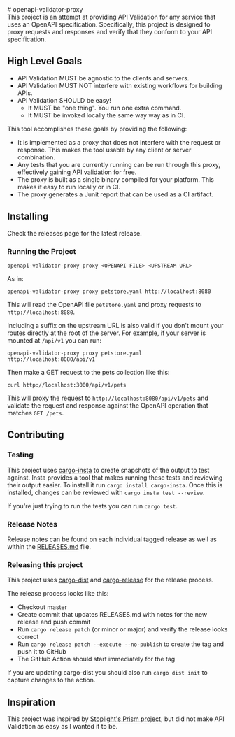 <div class="oranda-hide">
# openapi-validator-proxy
</div

This project is an attempt at providing API Validation for any service that
uses an OpenAPI specification. Specifically, this project is designed to proxy
requests and responses and verify that they conform to your API specification.

## High Level Goals
- API Validation MUST be agnostic to the clients and servers.
- API Validation MUST NOT interfere with existing workflows for building APIs.
- API Validation SHOULD be easy!
	- It MUST be "one thing". You run one extra command.
    - It MUST be invoked locally the same way way as in CI.

This tool accomplishes these goals by providing the following:
- It is implemented as a proxy that does not interfere with the request or response. This makes the tool usable by any client or server combination.
- Any tests that you are currently running can be run through this proxy, effectively gaining API validation for free.
- The proxy is built as a single binary compiled for your platform. This makes it easy to run locally or in CI.
- The proxy generates a Junit report that can be used as a CI artifact.

## Installing

Check the releases page for the latest release.

### Running the Project
```
openapi-validator-proxy proxy <OPENAPI FILE> <UPSTREAM URL>

```

As in:
```
openapi-validator-proxy proxy petstore.yaml http://localhost:8080
```

This will read the OpenAPI file `petstore.yaml` and proxy requests to `http://localhost:8080`.

Including a suffix on the upstream URL is also valid if you don't mount your routes directly at the root of the server. For example, if your server is mounted at `/api/v1` you can run:
```
openapi-validator-proxy proxy petstore.yaml http://localhost:8080/api/v1
```

Then make a GET request to the pets collection like this:
```
curl http://localhost:3000/api/v1/pets
```
This will proxy the request to `http://localhost:8080/api/v1/pets` and validate the request and response against the OpenAPI operation that matches `GET /pets`.


## Contributing

### Testing

This project uses [cargo-insta](https://crates.io/crates/cargo-insta) to create snapshots of the output to test against. Insta provides a tool that makes running these tests and reviewing their output easier. To install it run `cargo install cargo-insta`. Once this is installed, changes can be reviewed with `cargo insta test --review`.

If you're just trying to run the tests you can run `cargo test`.

### Release Notes
Release notes can be found on each individual tagged release as well as within the [RELEASES.md](RELEASES.md) file.

### Releasing this project

This project uses [cargo-dist](https://opensource.axo.dev/cargo-dist/) and [cargo-release](https://github.com/crate-ci/cargo-release) for the release process.

The release process looks like this:
- Checkout master
- Create commit that updates RELEASES.md with notes for the new release and push commit
- Run `cargo release patch` (or minor or major) and verify the release looks correct
- Run `cargo release patch --execute --no-publish` to create the tag and push it to GitHub
- The GitHub Action should start immediately for the tag

If you are updating cargo-dist you should also run `cargo dist init` to capture changes to the action.

## Inspiration

This project was inspired by [Stoplight's Prism project](https://stoplight.io/open-source/prism), but did not make API Validation as easy as I wanted it to be.
